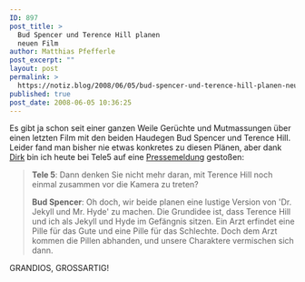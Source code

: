 ```yaml
---
ID: 897
post_title: >
  Bud Spencer und Terence Hill planen
  neuen Film
author: Matthias Pfefferle
post_excerpt: ""
layout: post
permalink: >
  https://notiz.blog/2008/06/05/bud-spencer-und-terence-hill-planen-neuen-film/
published: true
post_date: 2008-06-05 10:36:25
---
```

<!-- wp:paragraph -->
<p>Es gibt ja schon seit einer ganzen Weile Gerüchte und Mutmassungen über einen letzten Film mit den beiden Haudegen Bud Spencer und Terence Hill. Leider fand man bisher nie etwas konkretes zu diesen Plänen, aber dank <a href="http://www.uberdirk.de">Dirk</a> bin ich heute bei Tele5 auf eine <a href="http://www.presseportal.de/pm/43455/1148812/tele_5">Pressemeldung</a> gestoßen:</p>
<!-- /wp:paragraph -->

<!-- wp:quote -->
<blockquote class="wp-block-quote">
	<p><strong>Tele 5</strong>: Dann denken Sie nicht mehr daran, mit Terence Hill noch einmal zusammen vor die Kamera zu treten?</p>
	<p><strong>Bud Spencer</strong>: Oh doch, wir beide planen eine lustige Version von 'Dr. Jekyll und Mr. Hyde' zu machen. Die Grundidee ist, dass Terence Hill und ich als Jekyll und Hyde im Gefängnis sitzen. Ein Arzt erfindet eine Pille für das Gute und eine Pille für das Schlechte. Doch dem Arzt kommen die Pillen abhanden, und unsere Charaktere vermischen sich dann.</p>
</blockquote>
<!-- /wp:quote -->

<!-- wp:paragraph -->
<p>GRANDIOS, GROSSARTIG!</p>
<!-- /wp:paragraph -->